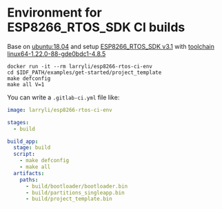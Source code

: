 # Environment for ESP8266_RTOS_SDK CI builds

Base on [ubuntu:18.04](https://hub.docker.com/_/ubuntu)
and setup [ESP8266_RTOS_SDK v3.1](https://github.com/espressif/ESP8266_RTOS_SDK/blob/v3.1/docs/en/get-started/index.rst)
with [toolchain linux64-1.22.0-88-gde0bdc1-4.8.5](https://github.com/espressif/ESP8266_RTOS_SDK/blob/v3.1/docs/en/get-started/linux-setup.rst)

```shell
docker run -it --rm larryli/esp8266-rtos-ci-env
cd $IDF_PATH/examples/get-started/project_template
make defconfig
make all V=1
```

You can write a `.gitlab-ci.yml` file like:

```yaml
image: larryli/esp8266-rtos-ci-env

stages:
  - build

build_app:
  stage: build
  script:
    - make defconfig
    - make all
  artifacts:
    paths:
      - build/bootloader/bootloader.bin
      - build/partitions_singleapp.bin
      - build/project_template.bin
```
